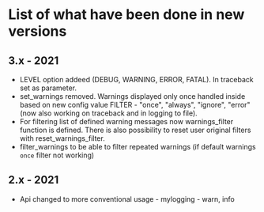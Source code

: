 # List of what have been done in new versions

## 3.x - 2021
- LEVEL option addeed (DEBUG, WARNING, ERROR, FATAL). In traceback set as parameter.
- set_warnings removed. Warnings displayed only once handled inside based on new config value FILTER - "once", "always", "ignore", "error" (now also working on traceback and in logging to file).
- For filtering list of defined warning messages now warnings_filter function is defined. There is also possibility to reset user original filters with reset_warnings_filter.
- filter_warnings to be able to filter repeated warnings (if default warnings `once` filter not working)

## 2.x - 2021
- Api changed to more conventional usage - mylogging - warn, info